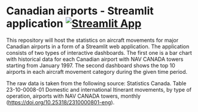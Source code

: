 # Canadian airports - Streamlit application [![Streamlit App](https://static.streamlit.io/badges/streamlit_badge_black_white.svg)](https://artemzapara-canadian-airports-app-zgl7n2.streamlitapp.com)

This repository will host the statistics on aircraft movements for major Canadian airports in a form of a Streamlit web application. The application consists of two types of interactive dashboards. The first one is a bar chart with historical data for each Canadian airport with NAV CANADA towers starting from January 1997. The second dashboard shows the top 10 airports in each aircraft movement category during the given time period.

The raw data is taken from the following source: Statistics Canada. Table 23-10-0008-01 Domestic and international Itinerant movements, by type of operation, airports with NAV CANADA towers, monthly (https://doi.org/10.25318/2310000801-eng).